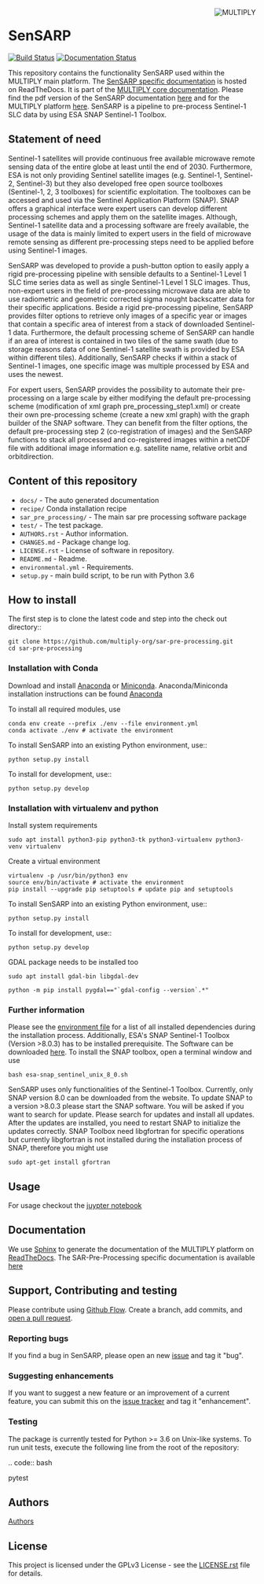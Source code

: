 <img alt="MULTIPLY" align="right" src="https://raw.githubusercontent.com/multiply-org/sar-pre-processing/master/docs/images/multiply_multi_colour.png" />

# SenSARP

[![Build Status](https://www.travis-ci.com/multiply-org/sar-pre-processing.svg?branch=master)](https://travis-ci.com/McWhity/sar-pre-processing)
[![Documentation Status](https://readthedocs.org/projects/multiply-sar-pre-processing/badge/?version=master)](https://multiply-sar-pre-processing.readthedocs.io/en/master/?badge=master)

This repository contains the functionality SenSARP used within the MULTIPLY main platform.
The [SenSARP specific documentation](https://multiply-sar-pre-processing.readthedocs.io/en/master/) is hosted on ReadTheDocs. It is part of the [MULTIPLY core documentation](http://multiply.readthedocs.io/).
Please find the pdf version of the SenSARP documentation [here](https://multiply-sar-pre-processing.readthedocs.io/_/downloads/en/master/pdf/) and for the MULTIPLY platform [here](https://readthedocs.org/projects/multiply/downloads/pdf/latest/).
SenSARP is a pipeline to pre-process Sentinel-1 SLC data by using ESA SNAP Sentinel-1 Toolbox.

## Statement of need

Sentinel-1 satellites will provide continuous free available microwave remote sensing data of the entire globe at least until the end of 2030.
Furthermore, ESA is not only providing Sentinel satellite images (e.g. Sentinel-1, Sentinel-2, Sentinel-3) but they also developed free open source toolboxes (Sentinel-1, 2, 3 toolboxes) for scientific exploitation.
The toolboxes can be accessed and used via the Sentinel Application Platform (SNAP).
SNAP offers a graphical interface were expert users can develop different processing schemes and apply them on the satellite images.
Although, Sentinel-1 satellite data and a processing software are freely available, the usage of the data is mainly limited to expert users in the field of microwave remote sensing as different pre-processing steps need to be applied before using Sentinel-1 images.

SenSARP was developed to provide a push-button option to easily apply a rigid pre-processing pipeline with sensible defaults to a Sentinel-1 Level 1 SLC time series data as well as single Sentinel-1 Level 1 SLC images.
Thus, non-expert users in the field of pre-processing microwave data are able to use radiometric and geometric corrected sigma nought backscatter data for their specific applications.
Beside a rigid pre-processing pipeline, SenSARP provides filter options to retrieve only images of a specific year or images that contain a specific area of interest from a stack of downloaded Sentinel-1 data.
Furthermore, the default processing scheme of SenSARP can handle if an area of interest is contained in two tiles of the same swath (due to storage reasons data of one Sentinel-1 satellite swath is provided by ESA within different tiles).
Additionally, SenSARP checks if within a stack of Sentinel-1 images, one specific image was multiple processed by ESA and uses the newest.

For expert users, SenSARP provides the possibility to automate their pre-processing on a large scale by either modifying the default pre-processing scheme (modification of xml graph pre_processing_step1.xml) or create their own pre-processing scheme (create a new xml graph) with the graph builder of the SNAP software.
They can benefit from the filter options, the default pre-processing step 2 (co-registration of images) and the SenSARP functions to stack all processed and co-registered images within a netCDF file with additional image information e.g. satellite name, relative orbit and orbitdirection.

## Content of this repository

* `docs/` - The auto generated documentation
* `recipe/` Conda installation recipe
* `sar_pre_processing/` - The main sar pre processing software package
* `test/` - The test package.
* `AUTHORS.rst` - Author information.
* `CHANGES.md` - Package change log.
* `LICENSE.rst` - License of software in repository.
* `README.md` - Readme.
* `environmental.yml` - Requirements.
* `setup.py` - main build script, to be run with Python 3.6

## How to install

The first step is to clone the latest code and step into the check out directory::

    git clone https://github.com/multiply-org/sar-pre-processing.git
    cd sar-pre-processing

### Installation with Conda

Download and install [Anaconda](https://www.anaconda.com/products/individual) or [Miniconda](https://docs.conda.io/en/latest/miniconda.html). Anaconda/Miniconda installation instructions can be found [Anaconda](https://conda.io/projects/conda/en/latest/user-guide/install/linux.html#install-linux-silent)

To install all required modules, use

    conda env create --prefix ./env --file environment.yml
    conda activate ./env # activate the environment

To install SenSARP into an existing Python environment, use::

    python setup.py install

To install for development, use::

    python setup.py develop

### Installation with virtualenv and python

Install system requirements

    sudo apt install python3-pip python3-tk python3-virtualenv python3-venv virtualenv

Create a virtual environment

    virtualenv -p /usr/bin/python3 env
    source env/bin/activate # activate the environment
    pip install --upgrade pip setuptools # update pip and setuptools

To install SenSARP into an existing Python environment, use::

    python setup.py install

To install for development, use::

    python setup.py develop

GDAL package needs to be installed too

    sudo apt install gdal-bin libgdal-dev

    python -m pip install pygdal=="`gdal-config --version`.*"


### Further information

Please see the [environment file](environment.yml) for a list of all installed dependencies during the installation process.
Additionally, ESA's SNAP Sentinel-1 Toolbox (Version >8.0.3) has to be installed prerequisite. The Software can be downloaded [here](http://step.esa.int/main/download/snap-download/). To install the SNAP toolbox, open a terminal window and use

    bash esa-snap_sentinel_unix_8_0.sh

SenSARP uses only functionalities of the Sentinel-1 Toolbox.
Currently, only SNAP version 8.0 can be downloaded from the website.
To update SNAP to a version >8.0.3 please start the SNAP software.
You will be asked if you want to search for update.
Please search for updates and install all updates.
After the updates are installed, you need to restart SNAP to initialize the updates correctly.
SNAP Toolbox need libgfortran for specific operations but currently libgfortran is not installed during the installation process of SNAP, therefore you might use

    sudo apt-get install gfortran

## Usage

For usage checkout the [juypter notebook](https://nbviewer.jupyter.org/github/multiply-org/sar-pre-processing/tree/master/docs/notebooks/)

## Documentation

We use [Sphinx](http://www.sphinx-doc.org/en/stable/rest.html) to generate the documentation of the MULTIPLY platform on [ReadTheDocs](https://multiply.readthedocs.io/). The SAR-Pre-Processing specific documentation is available [here](https://multiply-sar-pre-processing.readthedocs.io/en/latest/)

## Support, Contributing and testing
Please contribute using [Github Flow](https://guides.github.com/introduction/flow/). Create a branch, add commits, and [open a pull request](https://github.com/multiply-org/sar-pre-processing/issues/new).

### Reporting bugs
If you find a bug in SenSARP, please open an new [issue](https://github.com/multiply-org/sar-pre-processing/issues/new) and tag it "bug".

### Suggesting enhancements
If you want to suggest a new feature or an improvement of a current feature, you can submit this on the [issue tracker](https://github.com/multiply-org/sar-pre-processing/issues/new) and tag it "enhancement".

### Testing

The package is currently tested for Python >= 3.6 on Unix-like systems.
To run unit tests, execute the following line from the root of the repository:

.. code:: bash

   pytest

## Authors

[Authors](AUTHORS.rst)

## License

This project is licensed under the GPLv3 License - see the [LICENSE.rst](LICENSE.rst) file for details.
